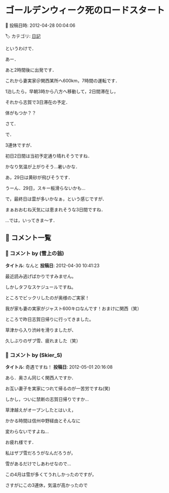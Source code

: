 # ゴールデンウィーク死のロードスタート

📅 投稿日時: 2012-04-28 00:04:06

🏷️ カテゴリ: [日記](cc4b5682fb7b8b144980957a978653fb0.md)

というわけで．





あー．


あと2時間後に出発です．


これから妻実家＠関西某所へ600km，7時間の運転です．


1泊したら，早朝3時から八方へ移動して，2日間滞在し，


それから志賀で3日滞在の予定．


体がもつか？？





さて．


で．


3連休ですが．


初日2日間は当初予定通り晴れそうですね．


かなり気温が上がりそう…暑いかな．


あ，29日は黄砂が飛びそうです．


うーん．29日，スキー板滑らないかも…





で，最終日は雲が多いかなぁ，という感じですが．


まぁおおむね天気には恵まれそうな3日間ですね．





…では，いってきま～す．

## 💬 コメント一覧

### 💬 コメント by (雪上の翁)
**タイトル**: なんと
**投稿日**: 2012-04-30 10:41:23

最近読み逃げばかりですみません。

しかしタフなスケジュールですね。

ところでビックリしたのが奥様のご実家！

我が家も妻の実家がジャスト600キロなんです！おまけに関西（笑）

ところで昨日志賀日帰りに行ってきました。

草津から入り渋峠を滑りましたが、

久しぶりのザブ雪、疲れました（笑）

### 💬 コメント by (Skier_S)
**タイトル**: 奇遇ですね！
**投稿日**: 2012-05-01 20:16:08

あら．奥さん同じく関西人ですか．

お互い妻子を実家につれて帰るのが一苦労ですね(笑)



しかし，ついに禁断の志賀日帰りですか…

草津越えがオープンしたとはいえ，

かかる時間は信州中野経由とそんなに

変わらないですよね…

お疲れ様です．



私はザブ雪だろうがなんだろうが，

雪があるだけでしあわせなので…

この4月は雪が多くてうれしかったのですが，

さすがにこの3連休，気温が高かったので

